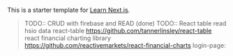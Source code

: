 This is a starter template for [Learn Next.js](https://nextjs.org/learn).
> TODO:: CRUD with firebase and
> READ (done)
> TODO:: React table read hsio data 
> react-table https://github.com/tannerlinsley/react-table
> react financial charting library https://github.com/reactivemarkets/react-financial-charts
> login-page:
> 